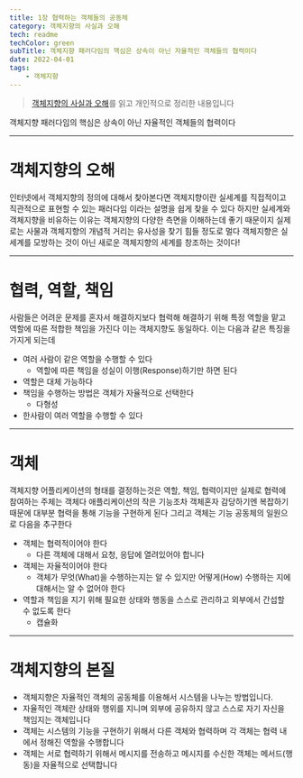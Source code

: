 ```yaml
---
title: 1장 협력하는 객체들의 공동체
category: 객체지향의 사실과 오해
tech: readme
techColor: green
subTitle: 객체지향 패러다임의 핵심은 상속이 아닌 자율적인 객체들의 협력이다
date: 2022-04-01
tags: 
	- 객체지향
---
```




> [객체지향의 사실과 오해](http://www.yes24.com/Product/Goods/18249021)를 읽고 개인적으로 정리한 내용입니다

객체지향 패러다임의 핵심은 상속이 아닌 자율적인 객체들의 협력이다


---


# 객체지향의 오해
인터넷에서 객체지향의 정의에 대해서 찾아본다면
객체지향이란 실세계를 직접적이고 직관적으로 표현할 수 있는 패러다임 이라는 설명을 쉽게 찾을 수 있다
하지만 실세계와 객체지향을 비유하는 이유는 객체지향의 다양한 측면을 이해하는데 좋기 때문이지
실제로는 사물과 객체지향의 개념적 거리는 유사성을 찾기 힘들 정도로 멀다
객체지향은 실세계를 모방하는 것이 아닌 새로운 객체지향의 세계를 창조하는 것이다!


---



# 협력, 역할, 책임

사람들은 어려운 문제를 혼자서 해결하지보다 협력해 해결하기 위해 특정 역할을 맡고 역할에 따른 적합한 책임을 가진다
이는 객체지향도 동일하다.
이는 다음과 같은 특징을 가지게 되는데

-   여러 사람이 같은 역할을 수행할 수 있다
    -   역할에 따른 책임을 성실이 이행(Response)하기만 하면 된다
-   역할은 대체 가능하다
-   책임을 수행하는 방법은 객체가 자율적으로 선택한다
    -   다형성
-   한사람이 여러 역할을 수행할 수 있다



---



# 객체
객체지향 어플리케이션의 형태를 결정하는것은 역할, 책임, 협력이지만 실제로 협력에 참여하는 주체는 객체다
애플리케이션의 작은 기능조차 객체혼자 감당하기엔 복잡하기 때문에 대부분 협력을 통해 기능을 구현하게 된다
그리고 객체는 기능 공동체의 일원으로 다음을 추구한다

-   객체는 협력적이어야 한다
    -   다른 객체에 대해서 요청, 응답에 열려있어야 합니다
-   객체는 자율적이어야 한다
    -   객체가 무엇(What)을 수행하는지는 알 수 있지만 어떻게(How) 수행하는 지에 대해서는 알 수 없어야 한다
-   역할과 책임을 지기 위해 필요한 상태와 행동을 스스로 관리하고 외부에서 간섭할 수 없도록 한다
    -   캡슐화



---



# 객체지향의 본질
-   객체지향은 자율적인 객체의 공동체를 이용해서 시스템을 나누는 방법입니다.
-   자율적인 객체란 상태와 행위를 지니며 외부에 공유하지 않고 스스로 자기 자신을 책임지는 객체입니다
-   객체는 시스템의 기능을 구현하기 위해서 다른 객체와 협력하며 각 객체는 협력 내에서 정해진 역할을 수행합니다
-   객체는 서로 협력하기 위해서 메시지를 전송하고 메시지를 수신한 객체는 메서드(행동)을 자율적으로 선택합니다